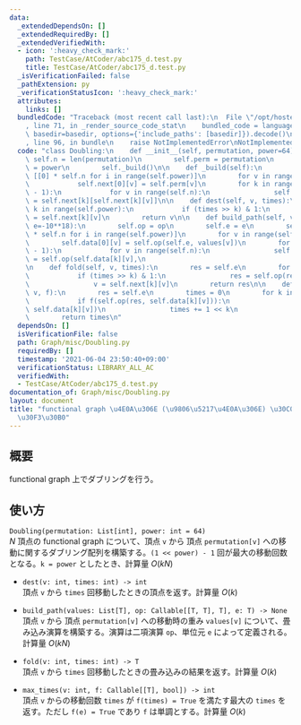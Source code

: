 ```yaml
---
data:
  _extendedDependsOn: []
  _extendedRequiredBy: []
  _extendedVerifiedWith:
  - icon: ':heavy_check_mark:'
    path: TestCase/AtCoder/abc175_d.test.py
    title: TestCase/AtCoder/abc175_d.test.py
  _isVerificationFailed: false
  _pathExtension: py
  _verificationStatusIcon: ':heavy_check_mark:'
  attributes:
    links: []
  bundledCode: "Traceback (most recent call last):\n  File \"/opt/hostedtoolcache/Python/3.9.7/x64/lib/python3.9/site-packages/onlinejudge_verify/documentation/build.py\"\
    , line 71, in _render_source_code_stat\n    bundled_code = language.bundle(stat.path,\
    \ basedir=basedir, options={'include_paths': [basedir]}).decode()\n  File \"/opt/hostedtoolcache/Python/3.9.7/x64/lib/python3.9/site-packages/onlinejudge_verify/languages/python.py\"\
    , line 96, in bundle\n    raise NotImplementedError\nNotImplementedError\n"
  code: "class Doubling:\n    def __init__(self, permutation, power=64):\n       \
    \ self.n = len(permutation)\n        self.perm = permutation\n        self.power\
    \ = power\n        self._build()\n\n    def _build(self):\n        self.next =\
    \ [[0] * self.n for i in range(self.power)]\n        for v in range(self.n):\n\
    \            self.next[0][v] = self.perm[v]\n        for k in range(self.power\
    \ - 1):\n            for v in range(self.n):\n                self.next[k + 1][v]\
    \ = self.next[k][self.next[k][v]]\n\n    def dest(self, v, times):\n        for\
    \ k in range(self.power):\n            if (times >> k) & 1:\n                v\
    \ = self.next[k][v]\n        return v\n\n    def build_path(self, values, op=max,\
    \ e=-10**18):\n        self.op = op\n        self.e = e\n        self.data = [[e]\
    \ * self.n for i in range(self.power)]\n        for v in range(self.n):\n    \
    \        self.data[0][v] = self.op(self.e, values[v])\n        for k in range(self.power\
    \ - 1):\n            for v in range(self.n):\n                self.data[k + 1][v]\
    \ = self.op(self.data[k][v],\n                                              self.data[k][self.next[k][v]])\n\
    \n    def fold(self, v, times):\n        res = self.e\n        for k in range(self.power):\n\
    \            if (times >> k) & 1:\n                res = self.op(res, self.data[k][v])\n\
    \                v = self.next[k][v]\n        return res\n\n    def max_times(self,\
    \ v, f):\n        res = self.e\n        times = 0\n        for k in reversed(range(self.power)):\n\
    \            if f(self.op(res, self.data[k][v])):\n                res = self.op(res,\
    \ self.data[k][v])\n                times += 1 << k\n                v = self.next[k][v]\n\
    \        return times\n"
  dependsOn: []
  isVerificationFile: false
  path: Graph/misc/Doubling.py
  requiredBy: []
  timestamp: '2021-06-04 23:50:40+09:00'
  verificationStatus: LIBRARY_ALL_AC
  verifiedWith:
  - TestCase/AtCoder/abc175_d.test.py
documentation_of: Graph/misc/Doubling.py
layout: document
title: "functional graph \u4E0A\u306E (\u9806\u5217\u4E0A\u306E) \u30C0\u30D6\u30EA\
  \u30F3\u30B0"
---
```


## 概要
functional graph 上でダブリングを行う。

## 使い方
`Doubling(permutation: List[int], power: int = 64)`  
$N$ 頂点の functional graph について、頂点 `v` から 頂点 `permutation[v]` への移動に関するダブリング配列を構築する。`(1 << power) - 1` 回が最大の移動回数となる。`k = power` としたとき、計算量 $O(kN)$

- `dest(v: int, times: int) -> int`  
頂点 `v` から `times` 回移動したときの頂点を返す。計算量 $O(k)$

- `build_path(values: List[T], op: Callable[[T, T], T], e: T) -> None`  
頂点 `v` から 頂点 `permutation[v]` への移動時の重み `values[v]` について、畳み込み演算を構築する。演算は二項演算 `op`、単位元 `e` によって定義される。計算量 $O(kN)$

- `fold(v: int, times: int) -> T`  
頂点 `v` から `times` 回移動したときの畳み込みの結果を返す。計算量 $O(k)$

- `max_times(v: int, f: Callable[[T], bool]) -> int`  
頂点 `v` からの移動回数 `times` が `f(times) = True` を満たす最大の `times` を返す。ただし `f(e) = True` であり `f` は単調とする。計算量 $O(k)$
